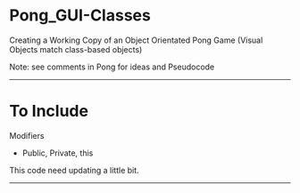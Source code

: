 # Pong_GUI-Classes
Creating a Working Copy of an Object Orientated Pong Game (Visual Objects match class-based objects)

Note: see comments in Pong for ideas and Pseudocode

---

# To Include

Modifiers
- Public, Private, this

This code need updating a little bit.

---
